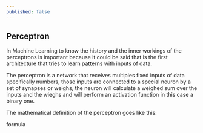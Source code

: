 ```yaml
---
published: false
---
```

## Perceptron
In Machine Learning to know the history and the inner workings of the perceptrons is important because it could be said that is the first architecture that tries to learn patterns with inputs of data.

The perceptron is a network that receives multiples fixed inputs of data specifically numbers, those inputs are connected to a special neuron by a set of synapses or weighs, the neuron will calculate a weighed sum over the inputs and the wieghs and will perform an activation function in this case a binary one.

The mathematical definition of the perceptron goes like this:

formula



